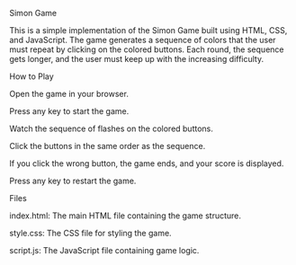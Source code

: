Simon Game

This is a simple implementation of the Simon Game built using HTML, CSS, and JavaScript. The game generates a sequence of colors that the user must repeat by clicking on the colored buttons. Each round, the sequence gets longer, and the user must keep up with the increasing difficulty.

How to Play

Open the game in your browser.

Press any key to start the game.

Watch the sequence of flashes on the colored buttons.

Click the buttons in the same order as the sequence.

If you click the wrong button, the game ends, and your score is displayed.

Press any key to restart the game.

Files

index.html: The main HTML file containing the game structure.

style.css: The CSS file for styling the game.

script.js: The JavaScript file containing game logic.
